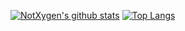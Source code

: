 [![NotXygen's github stats](https://github-readme-stats.vercel.app/api?username=not-xygen)](https://github.com/anuraghazra/github-readme-stats?theme=dark)
[![Top Langs](https://github-readme-stats.vercel.app/api/top-langs/?username=not-xygen)](https://github.com/anuraghazra/github-readme-stats&?theme=dark)

